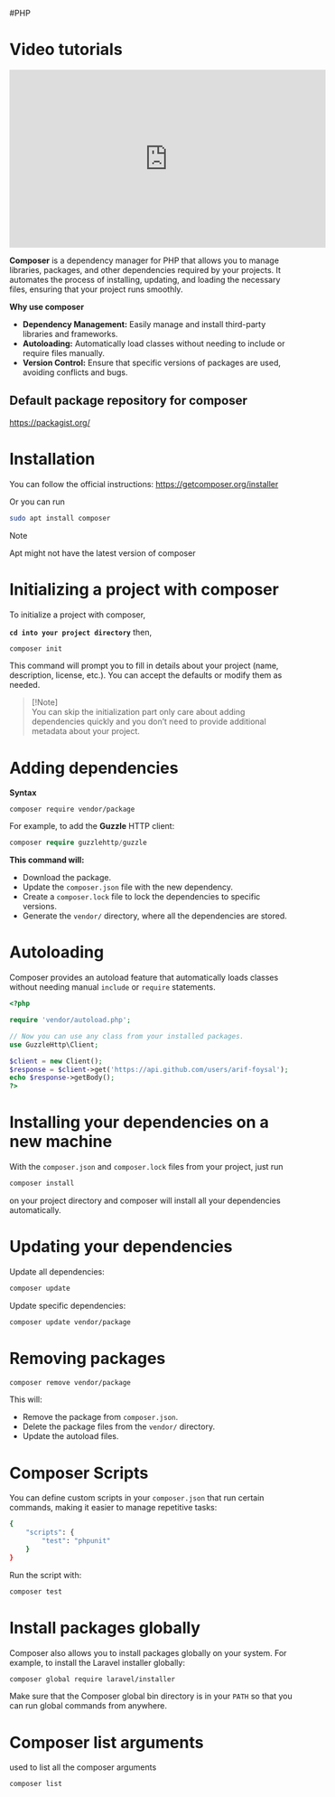 #PHP 

# Video tutorials
<iframe width="560" height="315" src="https://www.youtube.com/embed/FNa5heI6BD8?si=4fM74H0pN0aumbnU" title="YouTube video player" frameborder="0" allow="accelerometer; autoplay; clipboard-write; encrypted-media; gyroscope; picture-in-picture; web-share" referrerpolicy="strict-origin-when-cross-origin" allowfullscreen></iframe>


**Composer** is a dependency manager for PHP that allows you to manage libraries, packages, and other dependencies required by your projects. It automates the process of installing, updating, and loading the necessary files, ensuring that your project runs smoothly.

**Why use composer**
- **Dependency Management:** Easily manage and install third-party libraries and frameworks.
- **Autoloading:** Automatically load classes without needing to include or require files manually.
- **Version Control:** Ensure that specific versions of packages are used, avoiding conflicts and bugs.


## Default package repository for composer
https://packagist.org/



# Installation
You can follow the official instructions:
https://getcomposer.org/installer

Or you can run
```bash
sudo apt install composer
```

>[!Note]
>Apt might not have the latest version of composer

# Initializing a project with composer

To initialize a project with composer,

**`cd into your project directory`**
then,
```bash
composer init
```
This command will prompt you to fill in details about your project (name, description, license, etc.). You can accept the defaults or modify them as needed.

>[!Note]\
>You can skip the initialization part only care about adding dependencies quickly and you don’t need to provide additional metadata about your project.
# Adding dependencies

**Syntax**
```
composer require vendor/package
```

For example, to add the **Guzzle** HTTP client:
```php
composer require guzzlehttp/guzzle
```

**This command will:**
- Download the package.
- Update the `composer.json` file with the new dependency.
- Create a `composer.lock` file to lock the dependencies to specific versions.
- Generate the `vendor/` directory, where all the dependencies are stored.

# Autoloading

Composer provides an autoload feature that automatically loads classes without needing manual `include` or `require` statements.

```php
<?php

require 'vendor/autoload.php';

// Now you can use any class from your installed packages.
use GuzzleHttp\Client;

$client = new Client();
$response = $client->get('https://api.github.com/users/arif-foysal');
echo $response->getBody();
?>
```

# Installing your dependencies on a new machine

With the `composer.json` and `composer.lock` files from your project, just run
```bash
composer install
```
on your project directory and composer will install all your dependencies automatically.

# Updating your dependencies

Update all dependencies:
```bash
composer update
```

Update specific dependencies:
```bash
composer update vendor/package
```


# Removing packages
```bash
composer remove vendor/package
```
This will:

- Remove the package from `composer.json`.
- Delete the package files from the `vendor/` directory.
- Update the autoload files.


# Composer Scripts
You can define custom scripts in your `composer.json` that run certain commands, making it easier to manage repetitive tasks:
```bash
{
    "scripts": {
        "test": "phpunit"
    }
}
```

Run the script with:
```bash
composer test
```

# Install packages globally
Composer also allows you to install packages globally on your system. For example, to install the Laravel installer globally:
```bash
composer global require laravel/installer
```

Make sure that the Composer global bin directory is in your `PATH` so that you can run global commands from anywhere.


# Composer list arguments
used to list all the composer arguments
```bash
composer list
```


















